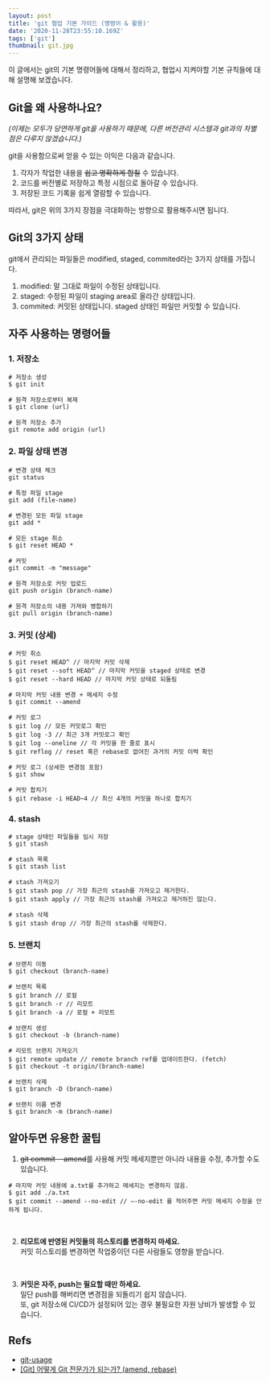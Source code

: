 ```yaml
---
layout: post
title: 'git 협업 기본 가이드 (명령어 & 활용)'
date: '2020-11-28T23:55:10.169Z'
tags: ['git']
thumbnail: git.jpg
---
```


이 글에서는 git의 기본 명령어들에 대해서 정리하고, 협업시 지켜야할 기본 규칙들에 대해 설명해 보겠습니다.

## Git을 왜 사용하나요?

<i>(이제는 모두가 당연하게 git을 사용하기 때문에, 다른 버전관리 시스템과 git과의 차별점은 다루지 않겠습니다.)</i>

git을 사용함으로써 얻을 수 있는 이익은 다음과 같습니다.

1. 각자가 작업한 내용을 ~~쉽고 명확하게 합칠~~ 수 있습니다.
2. 코드를 버전별로 저장하고 특정 시점으로 돌아갈 수 있습니다.
3. 저장된 코드 기록을 쉽게 열람할 수 있습니다.

따라서, git은 위의 3가지 장점을 극대화하는 방향으로 활용해주시면 됩니다.

## Git의 3가지 상태

git에서 관리되는 파일들은 modified, staged, commited라는 3가지 상태를 가집니다.

1. modified: 말 그대로 파일이 수정된 상태입니다.
2. staged: 수정된 파일이 staging area로 올라간 상태입니다.
3. commited: 커밋된 상태입니다. staged 상태인 파일만 커밋할 수 있습니다.

## 자주 사용하는 명령어들

### 1. 저장소

```shell
# 저장소 생성
$ git init

# 원격 저장소로부터 복제
$ git clone (url)

# 원격 저장소 추가
git remote add origin (url)
```

### 2. 파일 상태 변경

```shell
# 변경 상태 체크
git status

# 특정 파일 stage
git add (file-name)

# 변경된 모든 파일 stage
git add *

# 모든 stage 취소
$ git reset HEAD *

# 커밋
git commit -m "message"

# 원격 저장소로 커밋 업로드
git push origin (branch-name)

# 원격 저장소의 내용 가져와 병합하기
git pull origin (branch-name)
```

### 3. 커밋 (상세)

```shell
# 커밋 취소
$ git reset HEAD^ // 마지막 커밋 삭제
$ git reset --soft HEAD^ // 마지막 커밋을 staged 상태로 변경
$ git reset --hard HEAD // 마지막 커밋 상태로 되돌림

# 마지막 커밋 내용 변경 + 메세지 수정
$ git commit --amend

# 커밋 로그
$ git log // 모든 커밋로그 확인
$ git log -3 // 최근 3개 커밋로그 확인
$ git log --oneline // 각 커밋을 한 줄로 표시
$ git reflog // reset 혹은 rebase로 없어진 과거의 커밋 이력 확인

# 커밋 로그 (상세한 변경점 포함)
$ git show

# 커밋 합치기
$ git rebase -i HEAD~4 // 최신 4개의 커밋을 하나로 합치기
```

### 4. stash

```shell
# stage 상태인 파일들을 임시 저장
$ git stash

# stash 목록
$ git stash list

# stash 가져오기
$ git stash pop // 가장 최근의 stash를 가져오고 제거한다.
$ git stash apply // 가장 최근의 stash를 가져오고 제거하진 않는다.

# stash 삭제
$ git stash drop // 가장 최근의 stash를 삭제한다.
```

### 5. 브랜치

```shell
# 브랜치 이동
$ git checkout (branch-name)

# 브랜치 목록
$ git branch // 로컬
$ git branch -r // 리모트
$ git branch -a // 로컬 + 리모트

# 브랜치 생성
$ git checkout -b (branch-name)

# 리모트 브랜치 가져오기
$ git remote update // remote branch ref를 업데이트한다. (fetch)
$ git checkout -t origin/(branch-name)

# 브랜치 삭제
$ git branch -D (branch-name)

# 브랜치 이름 변경
$ git branch -m (branch-name)
```

## 알아두면 유용한 꿀팁

1. ~~git commit --amend~~를 사용해 커밋 메세지뿐만 아니라 내용을 수정, 추가할 수도 있습니다.

```shell
# 마지막 커밋 내용에 a.txt를 추가하고 메세지는 변경하지 않음.
$ git add ./a.txt
$ git commit --amend --no-edit // —-no-edit 를 적어주면 커밋 메세지 수정을 안하게 됩니다.
```

<br>

2. **리모트에 반영된 커밋들의 히스토리를 변경하지 마세요.**<br>
   커밋 히스토리를 변경하면 작업중이던 다른 사람들도 영향을 받습니다.

<br>

3. **커밋은 자주, push는 필요할 때만 하세요.**<br>
   일단 push를 해버리면 변경점을 되돌리기 쉽지 않습니다.<br>
   또, git 저장소에 CI/CD가 설정되어 있는 경우 불필요한 자원 낭비가 발생할 수 있습니다.

## Refs

- [git-usage](https://github.com/jeonghwan-kim/git-usage)
- [[Git] 어떻게 Git 전문가가 되는가? (amend, rebase)](https://dongmin-jang.medium.com/git-%EC%96%B4%EB%96%BB%EA%B2%8C-git-%EC%A0%84%EB%AC%B8%EA%B0%80%EA%B0%80-%EB%90%98%EB%8A%94%EA%B0%80-amend-rebase-3d3d31acbe5a)
